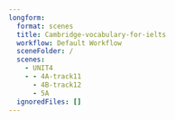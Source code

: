 ```yaml
---
longform:
  format: scenes
  title: Cambridge-vocabulary-for-ielts
  workflow: Default Workflow
  sceneFolder: /
  scenes:
    - UNIT4
    - - 4A-track11
      - 4B-track12
      - 5A
  ignoredFiles: []
---
```

